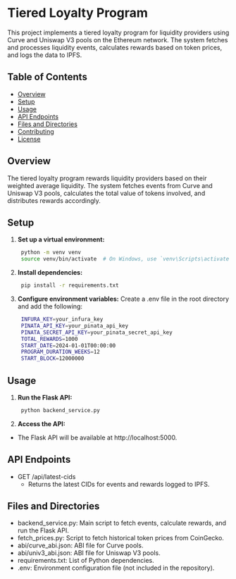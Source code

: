 # Tiered Loyalty Program

This project implements a tiered loyalty program for liquidity providers using Curve and Uniswap V3 pools on the Ethereum network. The system fetches and processes liquidity events, calculates rewards based on token prices, and logs the data to IPFS.

## Table of Contents
- [Overview](#overview)
- [Setup](#setup)
- [Usage](#usage)
- [API Endpoints](#api-endpoints)
- [Files and Directories](#files-and-directories)
- [Contributing](#contributing)
- [License](#license)

## Overview
The tiered loyalty program rewards liquidity providers based on their weighted average liquidity. The system fetches events from Curve and Uniswap V3 pools, calculates the total value of tokens involved, and distributes rewards accordingly.

## Setup
1. **Set up a virtual environment:**
   ```sh
    python -m venv venv
    source venv/bin/activate  # On Windows, use `venv\Scripts\activate`

2. **Install dependencies:**
   ```sh
    pip install -r requirements.txt

3. **Configure environment variables:**
Create a .env file in the root directory and add the following:
   ```sh
    INFURA_KEY=your_infura_key
    PINATA_API_KEY=your_pinata_api_key
    PINATA_SECRET_API_KEY=your_pinata_secret_api_key
    TOTAL_REWARDS=1000
    START_DATE=2024-01-01T00:00:00
    PROGRAM_DURATION_WEEKS=12
    START_BLOCK=12000000

## Usage
1. **Run the Flask API:**

   ```sh
    python backend_service.py

2. **Access the API:**
- The Flask API will be available at http://localhost:5000.

## API Endpoints
- GET /api/latest-cids
    - Returns the latest CIDs for events and rewards logged to IPFS.

## Files and Directories
- backend_service.py: Main script to fetch events, calculate rewards, and run the Flask API.
- fetch_prices.py: Script to fetch historical token prices from CoinGecko.
- abi/curve_abi.json: ABI file for Curve pools.
- abi/univ3_abi.json: ABI file for Uniswap V3 pools.
- requirements.txt: List of Python dependencies.
- .env: Environment configuration file (not included in the repository).
